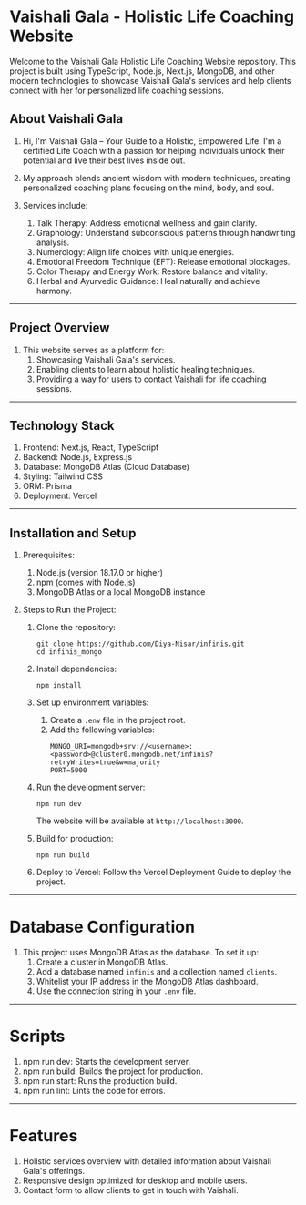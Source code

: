 # Vaishali Gala - Holistic Life Coaching Website

Welcome to the Vaishali Gala Holistic Life Coaching Website repository. This project is built using TypeScript, Node.js, Next.js, MongoDB, and other modern technologies to showcase Vaishali Gala's services and help clients connect with her for personalized life coaching sessions.


## About Vaishali Gala

1. Hi, I'm Vaishali Gala – Your Guide to a Holistic, Empowered Life. I'm a certified Life Coach with a passion for helping individuals unlock their potential and live their best lives inside out.

2. My approach blends ancient wisdom with modern techniques, creating personalized coaching plans focusing on the mind, body, and soul.

3. Services include:
   1. Talk Therapy: Address emotional wellness and gain clarity.
   2. Graphology: Understand subconscious patterns through handwriting analysis.
   3. Numerology: Align life choices with unique energies.
   4. Emotional Freedom Technique (EFT): Release emotional blockages.
   5. Color Therapy and Energy Work: Restore balance and vitality.
   6. Herbal and Ayurvedic Guidance: Heal naturally and achieve harmony.

---

## Project Overview

1. This website serves as a platform for:
   1. Showcasing Vaishali Gala's services.
   2. Enabling clients to learn about holistic healing techniques.
   3. Providing a way for users to contact Vaishali for life coaching sessions.

---

## Technology Stack

1. Frontend: Next.js, React, TypeScript
2. Backend: Node.js, Express.js
3. Database: MongoDB Atlas (Cloud Database)
4. Styling: Tailwind CSS
5. ORM: Prisma
6. Deployment: Vercel

---

## Installation and Setup

1. Prerequisites:
   1. Node.js (version 18.17.0 or higher)
   2. npm (comes with Node.js)
   3. MongoDB Atlas or a local MongoDB instance

2. Steps to Run the Project:
   1. Clone the repository:
      ```
      git clone https://github.com/Diya-Nisar/infinis.git
      cd infinis_mongo
      ```
   2. Install dependencies:
      ```
      npm install
      ```
   3. Set up environment variables:
      1. Create a `.env` file in the project root.
      2. Add the following variables:
         ```
         MONGO_URI=mongodb+srv://<username>:<password>@cluster0.mongodb.net/infinis?retryWrites=true&w=majority
         PORT=5000
         ```
   4. Run the development server:
      ```
      npm run dev
      ```
      The website will be available at `http://localhost:3000`.

   5. Build for production:
      ```
      npm run build
      ```

   6. Deploy to Vercel:
      Follow the Vercel Deployment Guide to deploy the project.

---

# Database Configuration

1. This project uses MongoDB Atlas as the database. To set it up:
   1. Create a cluster in MongoDB Atlas.
   2. Add a database named `infinis` and a collection named `clients`.
   3. Whitelist your IP address in the MongoDB Atlas dashboard.
   4. Use the connection string in your `.env` file.

---

# Scripts

1. npm run dev: Starts the development server.
2. npm run build: Builds the project for production.
3. npm run start: Runs the production build.
4. npm run lint: Lints the code for errors.

---

# Features

1. Holistic services overview with detailed information about Vaishali Gala's offerings.
2. Responsive design optimized for desktop and mobile users.
3. Contact form to allow clients to get in touch with Vaishali.
